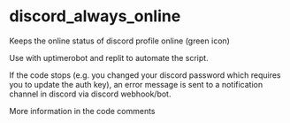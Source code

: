 # discord_always_online
Keeps the online status of discord profile online (green icon)

Use with uptimerobot and replit to automate the script.

If the code stops (e.g. you changed your discord password which requires you to update the auth key), an error message is sent to a notification channel in discord via discord webhook/bot.

More information in the code comments
